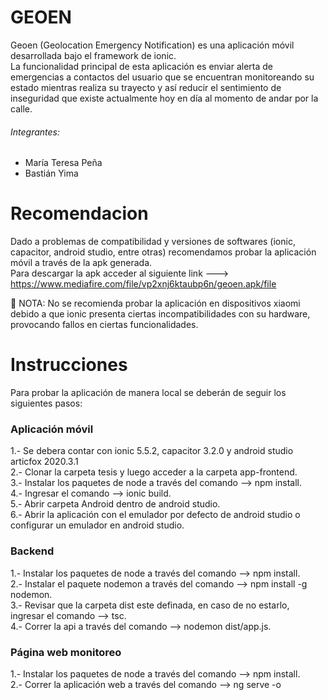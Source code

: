 # GEOEN
Geoen (Geolocation Emergency Notification)  es una aplicación móvil desarrollada bajo el framework de ionic.  
La funcionalidad principal de esta aplicación es enviar alerta de emergencias a contactos del usuario que se encuentran monitoreando su estado mientras realiza su trayecto y así reducir el sentimiento de inseguridad que existe actualmente hoy en día al momento de andar por la calle.  

###### Integrantes:  
- María Teresa Peña  
- Bastián Yima

# Recomendacion
Dado a problemas de compatibilidad y versiones de softwares (ionic, capacitor, android studio, entre otras) recomendamos probar la aplicación móvil a través de la apk generada.  
Para descargar la apk acceder al siguiente link ---> https://www.mediafire.com/file/vp2xnj6ktaubp6n/geoen.apk/file  

&#x1F534; NOTA: No se recomienda probar la aplicación en dispositivos xiaomi debido a que ionic presenta ciertas incompatibilidades con su hardware, provocando fallos en ciertas funcionalidades.

# Instrucciones
Para probar la aplicación de manera local se deberán de seguir los siguientes pasos:

### Aplicación móvil

1.- Se debera contar con ionic 5.5.2, capacitor 3.2.0 y android studio articfox 2020.3.1  
2.- Clonar la carpeta tesis y luego acceder a la carpeta app-frontend.  
3.- Instalar los paquetes de node a través del comando --> npm install.  
4.- Ingresar el comando --> ionic build.  
5.- Abrir carpeta Android dentro de android studio.  
6.- Abrir la aplicación con el emulador por defecto de android studio o configurar un emulador en android studio.  

### Backend

1.- Instalar los paquetes de node a través del comando --> npm install.  
2.- Instalar el paquete nodemon a través del comando --> npm install -g nodemon.  
3.- Revisar que la carpeta dist este definada, en caso de no estarlo, ingresar el comando --> tsc.  
4.- Correr la api a través del comando --> nodemon dist/app.js.

### Página web monitoreo

1.- Instalar los paquetes de node a través del comando --> npm install.  
2.- Correr la aplicación web a través del comando --> ng serve -o  

